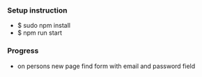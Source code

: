 <h3>Setup instruction</h3>
<ul>
	<li>$ sudo npm install</li>
	<li>$ npm run start</li>
</ul>
<h3>Progress</h3>
<ul>
	<li>on persons new page find form with email and password field</li>
</ul>
